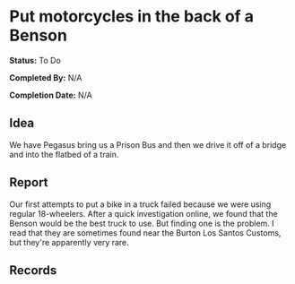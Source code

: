 # Put motorcycles in the back of a Benson

**Status:** To Do

**Completed By:** N/A

**Completion Date:** N/A

## Idea
We have Pegasus bring us a Prison Bus and then we drive it off of a bridge and into the flatbed of a train. 

## Report
Our first attempts to put a bike in a truck failed because we were using regular 18-wheelers. After a quick investigation online, we found that the Benson would be the best truck to use. But finding one is the problem. I read that they are sometimes found near the Burton Los Santos Customs, but they're apparently very rare. 

## Records